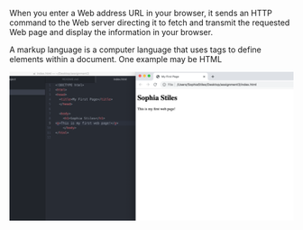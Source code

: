 When you enter a Web address URL in your browser, it sends an HTTP command to the Web server directing it to fetch and transmit the requested Web page and display the information in your browser.

A markup language is a computer language that uses tags to define elements within a document. One example may be HTML

 ![My screenshot](./images/screenshot.png)
 
